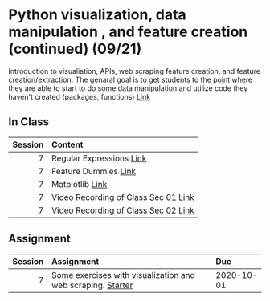 Python visualization, data manipulation , and feature creation (continued) (09/21)
============================

Introduction to visualiation,  APIs, web scraping feature creation, and feature creation/extraction.  The genaral goal is to get students to the point where they are able to start to do some data manipulation and utilize code they haven't created (packages, functions) [Link](../../sessions/session7)

## In Class

|   Session | Content                                                                                                                                                |
|----------:|:-------------------------------------------------------------------------------------------------------------------------------------------------------|
|         7 | Regular Expressions [Link](../notebooks/03-viz-api-scraper/04-strings-regular-expressions)                                                             |
|         7 | Feature Dummies [Link](../notebooks/03-viz-api-scraper/05-features-dummies)                                                                            |
|         7 | Matplotlib [Link](../notebooks/03-viz-api-scraper/06-matplotlib)                                                                                       |
|         7 | Video Recording of Class Sec 01 [Link](https://rensselaer.webex.com/webappng/sites/rensselaer/recording/play/81e5a43124864832b5558c03731fc132)         |
|         7 | Video Recording of Class Sec 02 [Link](https://rensselaer.webex.com/recordingservice/sites/rensselaer/recording/play/e210b8b46f824822b383e452c26ff3af) |


## Assignment

|   Session | Assignment                                                                                   | Due        |
|----------:|:---------------------------------------------------------------------------------------------|:-----------|
|         7 | Some exercises with visualization and web scraping. [Starter](../assignments/assignment4/hm) | 2020-10-01 |

